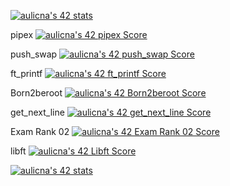 [![aulicna's 42 stats](https://badge42.vercel.app/api/v2/cliqam0u8001108jyji1jubnm/stats?cursusId=21&coalitionId=314)](https://github.com/JaeSeoKim/badge42)

pipex [![aulicna's 42 pipex Score](https://badge42.vercel.app/api/v2/cliqam0u8001108jyji1jubnm/project/3073487)](https://github.com/JaeSeoKim/badge42)

push_swap [![aulicna's 42 push_swap Score](https://badge42.vercel.app/api/v2/cliqam0u8001108jyji1jubnm/project/2996687)](https://github.com/JaeSeoKim/badge42)

ft_printf [![aulicna's 42 ft_printf Score](https://badge42.vercel.app/api/v2/cliqam0u8001108jyji1jubnm/project/2953365)](https://github.com/JaeSeoKim/badge42)

Born2beroot [![aulicna's 42 Born2beroot Score](https://badge42.vercel.app/api/v2/cliqam0u8001108jyji1jubnm/project/2950041)](https://github.com/JaeSeoKim/badge42)

get_next_line [![aulicna's 42 get_next_line Score](https://badge42.vercel.app/api/v2/cliqam0u8001108jyji1jubnm/project/2946379)](https://github.com/JaeSeoKim/badge42)

Exam Rank 02 [![aulicna's 42 Exam Rank 02 Score](https://badge42.vercel.app/api/v2/cliqam0u8001108jyji1jubnm/project/2994722)](https://github.com/JaeSeoKim/badge42)

libft [![aulicna's 42 Libft Score](https://badge42.vercel.app/api/v2/cliqam0u8001108jyji1jubnm/project/2928996)](https://github.com/JaeSeoKim/badge42)

[![aulicna's 42 stats](https://badge42.vercel.app/api/v2/cliqam0u8001108jyji1jubnm/stats?cursusId=9&coalitionId=piscine)](https://github.com/JaeSeoKim/badge42)
